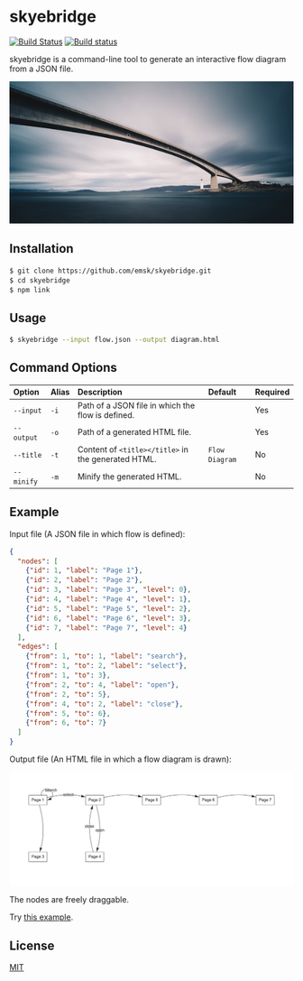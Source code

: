 # skyebridge

[![Build Status](https://travis-ci.org/emsk/skyebridge.svg?branch=master)](https://travis-ci.org/emsk/skyebridge)
[![Build status](https://ci.appveyor.com/api/projects/status/t4f8lvatqdb3l4kj?svg=true)](https://ci.appveyor.com/project/emsk/skyebridge)

skyebridge is a command-line tool to generate an interactive flow diagram from a JSON file.

![Skye Bridge](skyebridge.jpg?raw=true)

## Installation

```sh
$ git clone https://github.com/emsk/skyebridge.git
$ cd skyebridge
$ npm link
```

## Usage

```sh
$ skyebridge --input flow.json --output diagram.html
```

## Command Options

| Option | Alias | Description | Default | Required |
| :----- | :---- | :---------- | :------ | :------- |
| `--input` | `-i` | Path of a JSON file in which the flow is defined. | | Yes |
| `--output` | `-o` | Path of a generated HTML file. | | Yes |
| `--title` | `-t` | Content of `<title></title>` in the generated HTML. | `Flow Diagram` | No |
| `--minify` | `-m` | Minify the generated HTML. | | No |

## Example

Input file (A JSON file in which flow is defined):

```json
{
  "nodes": [
    {"id": 1, "label": "Page 1"},
    {"id": 2, "label": "Page 2"},
    {"id": 3, "label": "Page 3", "level": 0},
    {"id": 4, "label": "Page 4", "level": 1},
    {"id": 5, "label": "Page 5", "level": 2},
    {"id": 6, "label": "Page 6", "level": 3},
    {"id": 7, "label": "Page 7", "level": 4}
  ],
  "edges": [
    {"from": 1, "to": 1, "label": "search"},
    {"from": 1, "to": 2, "label": "select"},
    {"from": 1, "to": 3},
    {"from": 2, "to": 4, "label": "open"},
    {"from": 2, "to": 5},
    {"from": 4, "to": 2, "label": "close"},
    {"from": 5, "to": 6},
    {"from": 6, "to": 7}
  ]
}
```

Output file (An HTML file in which a flow diagram is drawn):

![Diagram](examples/diagram.png?raw=true)

The nodes are freely draggable.

Try [this example](examples/diagram.html).

## License

[MIT](LICENSE)
